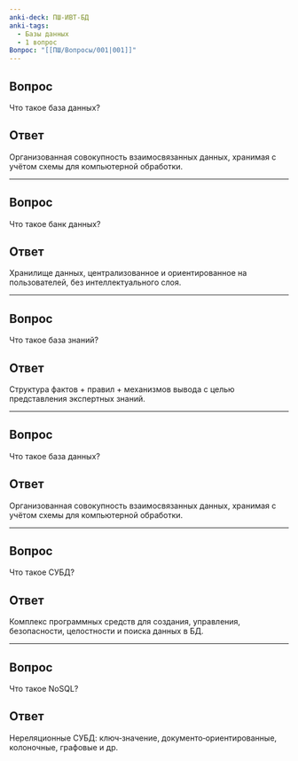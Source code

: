 ```yaml
---
anki-deck: ПШ-ИВТ-БД
anki-tags:
  - Базы данных
  - 1 вопрос
Вопрос: "[[ПШ/Вопросы/001|001]]"
---
```

## Вопрос
Что такое база данных?
## Ответ
Организованная совокупность взаимосвязанных данных, хранимая с учётом схемы для компьютерной обработки.

---
## Вопрос
Что такое банк данных?
## Ответ
Хранилище данных, централизованное и ориентированное на пользователей, без интеллектуального слоя.

---
## Вопрос
Что такое база знаний?
## Ответ
Структура фактов + правил + механизмов вывода с целью представления экспертных знаний.

---
## Вопрос
Что такое база данных?
## Ответ
Организованная совокупность взаимосвязанных данных, хранимая с учётом схемы для компьютерной обработки.

---
## Вопрос
Что такое СУБД?
## Ответ
Комплекс программных средств для создания, управления, безопасности, целостности и поиска данных в БД.

---
## Вопрос
Что такое NoSQL?
## Ответ
Нереляционные СУБД: ключ‑значение, документо‑ориентированные, колоночные, графовые и др.